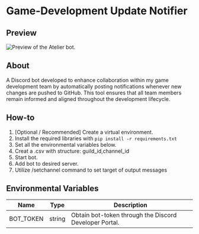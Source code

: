 # Game-Development Update Notifier

## Preview
<!-- Resize image to 500px wide -->
<img src="https://i.ibb.co/8L8kLZ0D/New-Project.png" alt="Preview of the Atelier bot." width="auto" height="auto">

## About
A Discord bot developed to enhance collaboration within my game development team by automatically posting notifications whenever new changes are pushed to GitHub. This tool ensures that all team members remain informed and aligned throughout the development lifecycle.

## How-to
1. [Optional / Recommended] Create a virtual environment.
2. Install the required libraries with `pip install -r requirements.txt`
3. Set all the environmental variables below.
4. Creat a .csv with structure: guild_id,channel_id
5. Start bot.
6. Add bot to desired server.
7. Utilize /setchannel command to set target of output messages

## Environmental Variables
| Name                  | Type   |  Description                                  |
|-----------------------|--------|-----------------------------------------------|
| BOT_TOKEN             | string | Obtain bot-token through the Discord Developer Portal. |

